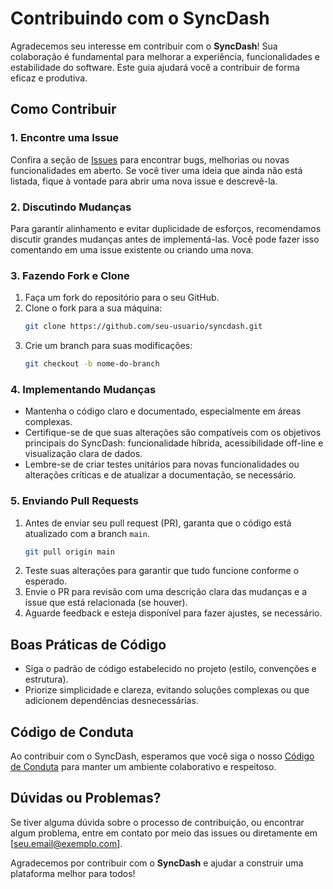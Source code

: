 # Contribuindo com o SyncDash

Agradecemos seu interesse em contribuir com o **SyncDash**! Sua colaboração é fundamental para melhorar a experiência, funcionalidades e estabilidade do software. Este guia ajudará você a contribuir de forma eficaz e produtiva.

## Como Contribuir

### 1. Encontre uma Issue
Confira a seção de [Issues](https://github.com/seu-repositorio/syncdash/issues) para encontrar bugs, melhorias ou novas funcionalidades em aberto. Se você tiver uma ideia que ainda não está listada, fique à vontade para abrir uma nova issue e descrevê-la.

### 2. Discutindo Mudanças
Para garantir alinhamento e evitar duplicidade de esforços, recomendamos discutir grandes mudanças antes de implementá-las. Você pode fazer isso comentando em uma issue existente ou criando uma nova.

### 3. Fazendo Fork e Clone
1. Faça um fork do repositório para o seu GitHub.
2. Clone o fork para a sua máquina:
   ```bash
   git clone https://github.com/seu-usuario/syncdash.git
   ```
3. Crie um branch para suas modificações:
   ```bash
   git checkout -b nome-do-branch
   ```

### 4. Implementando Mudanças
- Mantenha o código claro e documentado, especialmente em áreas complexas.
- Certifique-se de que suas alterações são compatíveis com os objetivos principais do SyncDash: funcionalidade híbrida, acessibilidade off-line e visualização clara de dados.
- Lembre-se de criar testes unitários para novas funcionalidades ou alterações críticas e de atualizar a documentação, se necessário.

### 5. Enviando Pull Requests
1. Antes de enviar seu pull request (PR), garanta que o código está atualizado com a branch `main`.
   ```bash
   git pull origin main
   ```
2. Teste suas alterações para garantir que tudo funcione conforme o esperado.
3. Envie o PR para revisão com uma descrição clara das mudanças e a issue que está relacionada (se houver).
4. Aguarde feedback e esteja disponível para fazer ajustes, se necessário.

## Boas Práticas de Código
- Siga o padrão de código estabelecido no projeto (estilo, convenções e estrutura).
- Priorize simplicidade e clareza, evitando soluções complexas ou que adicionem dependências desnecessárias.

## Código de Conduta
Ao contribuir com o SyncDash, esperamos que você siga o nosso [Código de Conduta](https://github.com/seu-repositorio/syncdash/blob/main/CODE_OF_CONDUCT.md) para manter um ambiente colaborativo e respeitoso.

## Dúvidas ou Problemas?
Se tiver alguma dúvida sobre o processo de contribuição, ou encontrar algum problema, entre em contato por meio das issues ou diretamente em [seu.email@exemplo.com].

Agradecemos por contribuir com o **SyncDash** e ajudar a construir uma plataforma melhor para todos!
